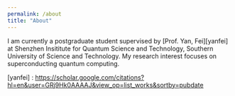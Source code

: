 ```yaml
---
permalink: /about
title: "About"
---
```



I am currently a postgraduate student supervised by [Prof. Yan, Fei][yanfei] at Shenzhen Insititute for Quantum Science and Technology, Southern University of Science and Technology. My research interest focuses on superconducting quantum computing. 

[yanfei] : https://scholar.google.com/citations?hl=en&user=GRj9Hk0AAAAJ&view_op=list_works&sortby=pubdate